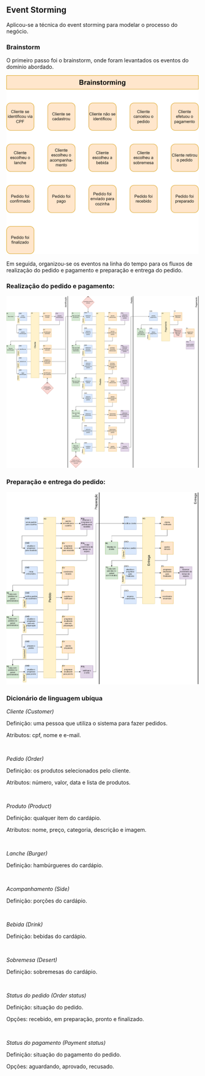 ## Event Storming

Aplicou-se a técnica do event storming para modelar o processo do negócio.

### Brainstorm

O primeiro passo foi o brainstorm, onde foram levantados os eventos do domínio abordado.

<p align = "center">
  <img src = Brainstorming.svg>
</p>

Em seguida, organizou-se os eventos na linha do tempo para os fluxos de realização do pedido e pagamento e preparação e entrega do pedido.

### Realização do pedido e pagamento:

<p align = "center">
  <img src = Pedido-pagamento.svg>
</p>

### Preparação e entrega do pedido:

<p align = "center">
  <img src = Preparacao-entrega.svg>
</p>

### Dicionário de linguagem ubíqua

*Cliente (Customer)*

Definição: uma pessoa que utiliza o sistema para fazer pedidos.

Atributos: cpf, nome e e-mail.

<br>

*Pedido (Order)*

Definição: os produtos selecionados pelo cliente.

Atributos: número, valor, data e lista de produtos.

<br>

*Produto (Product)*

Definição: qualquer item do cardápio.

Atributos: nome, preço, categoria, descrição e imagem.

<br>

*Lanche (Burger)*

Definição: hambúrgueres do cardápio.

<br>

*Acompanhamento (Side)*

Definição: porções do cardápio.

<br>

*Bebida (Drink)*

Definição: bebidas do cardápio.

<br>

*Sobremesa (Desert)*

Definição: sobremesas do cardápio.

<br>

*Status do pedido (Order status)*

Definição: situação do pedido.

Opções: recebido, em preparação, pronto e finalizado.

<br>

*Status do pagamento (Payment status)*

Definição: situação do pagamento do pedido.

Opções: aguardando, aprovado, recusado.

<br>

